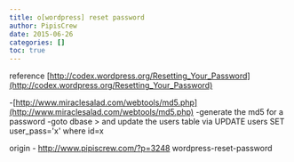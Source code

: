 ```yaml
---
title: o[wordpress] reset password
author: PipisCrew
date: 2015-06-26
categories: []
toc: true
---
```


reference
[http://codex.wordpress.org/Resetting_Your_Password](http://codex.wordpress.org/Resetting_Your_Password)

-[http://www.miraclesalad.com/webtools/md5.php](http://www.miraclesalad.com/webtools/md5.php)
-generate the md5 for a password
-goto dbase > and update the users table via UPDATE users SET user_pass='x' where id=x

origin - http://www.pipiscrew.com/?p=3248 wordpress-reset-password